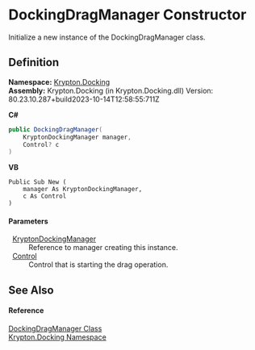 # DockingDragManager Constructor


Initialize a new instance of the DockingDragManager class.



## Definition
**Namespace:** <a href="98399376-cf41-9454-4b4d-4fab2ca20bc7.md">Krypton.Docking</a>  
**Assembly:** Krypton.Docking (in Krypton.Docking.dll) Version: 80.23.10.287+build2023-10-14T12:58:55:711Z

**C#**
``` C#
public DockingDragManager(
	KryptonDockingManager manager,
	Control? c
)
```
**VB**
``` VB
Public Sub New ( 
	manager As KryptonDockingManager,
	c As Control
)
```



#### Parameters
<dl><dt>  <a href="6c9c237d-95cb-a4ce-72c6-cd7684d3287e.md">KryptonDockingManager</a></dt><dd>Reference to manager creating this instance.</dd><dt>  <a href="https://learn.microsoft.com/dotnet/api/system.windows.forms.control" target="_blank" rel="noopener noreferrer">Control</a></dt><dd>Control that is starting the drag operation.</dd></dl>

## See Also


#### Reference
<a href="19778691-abac-8e23-120e-b1812d34bcd8.md">DockingDragManager Class</a>  
<a href="98399376-cf41-9454-4b4d-4fab2ca20bc7.md">Krypton.Docking Namespace</a>  
